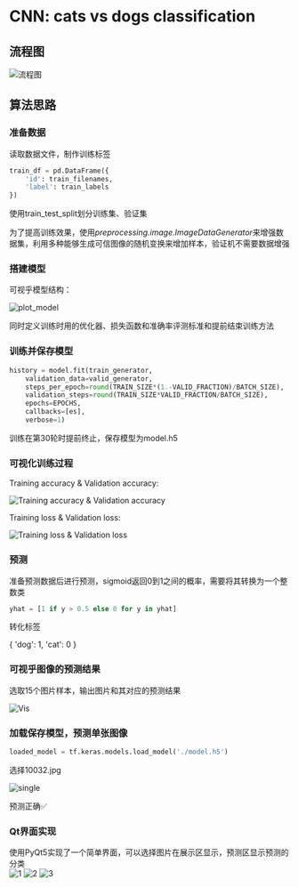 # CNN: cats vs dogs classification

## 流程图

![流程图](./%E6%B5%81%E7%A8%8B%E5%9B%BE.jpg)

## 算法思路

### 准备数据

读取数据文件，制作训练标签  

```python
train_df = pd.DataFrame({
    'id': train_filenames,
    'label': train_labels
})
```

使用train_test_split划分训练集、验证集  

为了提高训练效果，使用*preprocessing.image.ImageDataGenerator*来增强数据集，利用多种能够生成可信图像的随机变换来增加样本，验证机不需要数据增强  

### 搭建模型

可视乎模型结构：

![plot_model](./%E5%8F%AF%E8%A7%86%E5%8C%96/plot_model.png)





同时定义训练时用的优化器、损失函数和准确率评测标准和提前结束训练方法  



### 训练并保存模型

```python
history = model.fit(train_generator,
    validation_data=valid_generator,
    steps_per_epoch=round(TRAIN_SIZE*(1.-VALID_FRACTION)/BATCH_SIZE),
    validation_steps=round(TRAIN_SIZE*VALID_FRACTION/BATCH_SIZE),
    epochs=EPOCHS,
    callbacks=[es],
    verbose=1)

```

训练在第30轮时提前终止，保存模型为model.h5  



### 可视化训练过程

Training accuracy & Validation accuracy:  

![Training accuracy & Validation accuracy](./%E5%8F%AF%E8%A7%86%E5%8C%96/Training%20accuracy%20%26%20Validation%20accuracy.jpg)

 

Training loss & Validation loss:  

![Training loss & Validation loss](./%E5%8F%AF%E8%A7%86%E5%8C%96/Training%20loss%20%26%20Validation%20loss.jpg)



### 预测

准备预测数据后进行预测，sigmoid返回0到1之间的概率，需要将其转换为一个整数类  

```python
yhat = [1 if y > 0.5 else 0 for y in yhat]
```

转化标签  

{ 'dog': 1, 'cat': 0 }



### 可视乎图像的预测结果

选取15个图片样本，输出图片和其对应的预测结果  

![Vis](./%E5%8F%AF%E8%A7%86%E5%8C%96/Sample%20Predicted%20Result.jpg)



### 加载保存模型，预测单张图像

```python
loaded_model = tf.keras.models.load_model('./model.h5')
```

选择10032.jpg  

![single](./%E5%8F%AF%E8%A7%86%E5%8C%96/Single%20sample%20prediction.jpg)

预测正确✅



### Qt界面实现

使用PyQt5实现了一个简单界面，可以选择图片在展示区显示，预测区显示预测的分类  
![1](./%E7%95%8C%E9%9D%A2%E5%AE%9E%E7%8E%B01.jpg)
![2](./%E7%95%8C%E9%9D%A2%E5%AE%9E%E7%8E%B02.jpg)
![3](./%E7%95%8C%E9%9D%A2%E5%AE%9E%E7%8E%B03.jpg)

